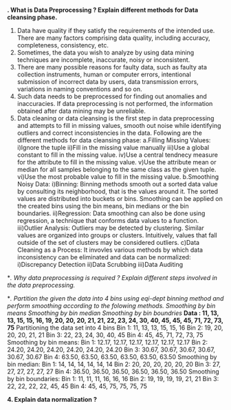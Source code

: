 **. What is Data Preprocessing ? Explain different methods for Data cleansing phase.**
1. Data have quality if they satisfy the requirements of the intended use. There are many factors comprising data quality,        including accuracy, completeness, consistency, etc.
2. Sometimes, the data you wish to analyze by using data mining techniques are incomplete, inaccurate, noisy or inconsistent.
3. There are many possible reasons for faulty data, such as faulty ata collection instruments, human or computer errors, intentional submission of incorrect data by users, data transmission errors, variations in naming conventions and so on.
4. Such data needs to be preprocessed for finding out anomalies and inaccuracies. If data preprocessing is not performed, the         information obtained after data mining may be unreliable.
5. Data cleaning or data cleansing is the first step in data preprocessing and attempts to fill in missing values, smooth out noise while identifying outliers and correct inconsistencies in the data. Following are the different methods for data cleansing phase:
  a.Filling Missing Values:
    i)Ignore the tuple
    ii)Fill in the missing value manually
    iii)Use a global constant to fill in the missing value.
    iv)Use a central tendnecy measure for the attribute to fill in the missing value.
    v)Use the attribute mean or median for all samples belonging to the same class as the given tuple.
    vi)Use the most probable value to fill in the missing value.
  b.Smoothing Noisy Data:
    i)Binning: Binning methods smooth out a sorted data value by consulting its neighborhood, that is the values around it. The   sorted values are distributed into buckets or bins. Smoothing can be applied on the created bins using the bin means, bin medians or the bin boundaries.
    ii)Regression: Data smoothing can also be done using regression, a technique that conforms data values to a function.
    iii)Outlier Analysis: Outliers may be detected by clustering. Similar values are organized into groups or clusters. Intuitively, values that fall outside of the set of clusters may be considered outliers.
  c)Data Cleaning as a Process: It invovles various methods by which data inconsistency can be eliminated and data can be normalized:
    i)Discrepancy Detection
    ii)Data Scrubbing
    iii)Data Auditing

**. Why data preprocessing is required ? Explain different steps involved in the data preprocessing.*

**. Partition the given the data into 4 bins using eqi-dept binning method and perform smoothing according to the folowing methods.
Smoothing by bin means
Smoothing by bin median
Smoothing by bin boundries*
**Data : 11, 13, 13,  15, 15, 16, 19, 20, 20, 20, 21, 21, 22, 23, 24, 30, 40, 45, 45, 45, 71, 72, 73, 75**
Partitioning the data set into 4 bins
  Bin 1: 11, 13, 13, 15, 15, 16
  Bin 2: 19, 20, 20, 20, 21, 21
  Bin 3: 22, 23, 24, 30, 40, 45
  Bin 4: 45, 45, 71, 72, 73, 75
Smoothing by bin means:
  Bin 1: 12.17, 12.17, 12.17, 12.17, 12.17, 12.17
  Bin 2: 24.20, 24.20, 24.20, 24.20, 24.20, 24.20
  Bin 3: 30.67, 30.67, 30.67, 30.67, 30.67, 30.67
  Bin 4: 63.50, 63.50, 63.50, 63.50, 63.50, 63.50
Smoothing by bin median:
  Bin 1: 14, 14, 14, 14, 14, 14
  Bin 2: 20, 20, 20, 20, 20, 20
  Bin 3: 27, 27, 27, 27, 27, 27
  Bin 4: 36.50, 36.50, 36.50, 36.50, 36.50, 36.50 
Smoothing by bin boundaries:
  Bin 1: 11, 11, 11, 16, 16, 16
  Bin 2: 19, 19, 19, 19, 21, 21
  Bin 3: 22, 22, 22, 22, 45, 45
  Bin 4: 45, 45, 75, 75, 75, 75

**4. Explain data normalization ?**


